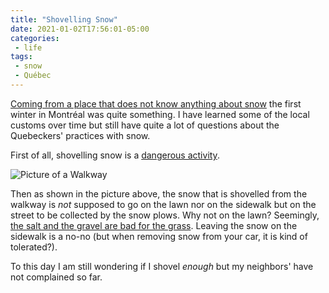 ```yaml
---
title: "Shovelling Snow"
date: 2021-01-02T17:56:01-05:00
categories:
 - life
tags:
 - snow
 - Québec
---
```


[Coming from a place that does not know anything about snow](https://www.francetvinfo.fr/monde/canada/mais-ils-deneigent-quoi-les-canadiens-s-amusent-des-francais-face-a-la-neige_2601372.html) the first winter in Montréal was quite something. I have learned some of the local customs over time but still have quite a lot of questions about the Quebeckers' practices with snow.

First of all, shovelling snow is a [dangerous activity](https://health.clevelandclinic.org/snow-shoveling-a-real-risk-for-heart-attack/).

![Picture of a Walkway](/assets/walkway.jpeg "Walkway vs. Shovelled Snow")

Then as shown in the picture above, the snow that is shovelled from the walkway is *not* supposed to go on the lawn nor on the sidewalk but on the street to be collected by the snow plows. Why not on the lawn? Seemingly, [the salt and the gravel are bad for the grass](https://www.mlive.com/gardening/2007/08/will_shoveling_snow_off_my_law.html). Leaving the snow on the sidewalk is a no-no (but when removing snow from your car, it is kind of tolerated?).

To this day I am still wondering if I shovel *enough* but my neighbors' have not complained so far.